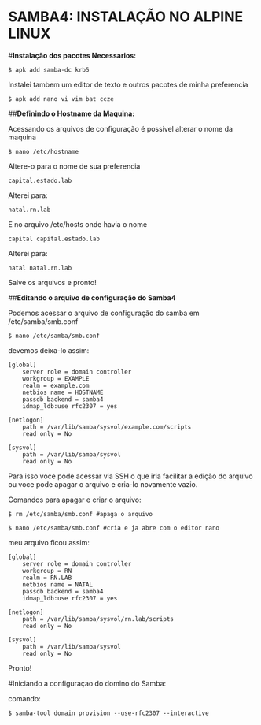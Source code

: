 # SAMBA4: INSTALAÇÃO NO ALPINE LINUX

#**Instalação dos pacotes Necessarios:**

    $ apk add samba-dc krb5 

Instalei tambem um editor de texto e outros pacotes de minha preferencia

    $ apk add nano vi vim bat ccze

##**Definindo o Hostname da Maquina:**

Acessando os arquivos de configuração é possivel alterar o nome da maquina 

    $ nano /etc/hostname

Altere-o para o nome de sua preferencia 

    capital.estado.lab

Alterei para:

    natal.rn.lab

E no arquivo /etc/hosts onde havia o nome 

    capital capital.estado.lab 

Alterei para:

    natal natal.rn.lab

Salve os arquivos e pronto!

##**Editando o arquivo de configuração do Samba4**

Podemos acessar o arquivo de configuração do samba em /etc/samba/smb.conf

    $ nano /etc/samba/smb.conf

devemos deixa-lo assim:

    [global]
        server role = domain controller
        workgroup = EXAMPLE
        realm = example.com
        netbios name = HOSTNAME
        passdb backend = samba4
        idmap_ldb:use rfc2307 = yes

    [netlogon]
        path = /var/lib/samba/sysvol/example.com/scripts
        read only = No

    [sysvol]
        path = /var/lib/samba/sysvol
        read only = No

Para isso voce pode acessar via SSH o que iria facilitar a edição do arquivo ou voce pode apagar o arquivo e cria-lo novamente vazio.

Comandos para apagar e criar o arquivo:

    $ rm /etc/samba/smb.conf #apaga o arquivo

    $ nano /etc/samba/smb.conf #cria e ja abre com o editor nano

meu arquivo ficou assim:

    [global]
        server role = domain controller
        workgroup = RN
        realm = RN.LAB
        netbios name = NATAL
        passdb backend = samba4
        idmap_ldb:use rfc2307 = yes

    [netlogon]
        path = /var/lib/samba/sysvol/rn.lab/scripts
        read only = No

    [sysvol]
        path = /var/lib/samba/sysvol
        read only = No

Pronto!

#Iniciando a configuraçao do domino do Samba:

comando:

    $ samba-tool domain provision --use-rfc2307 --interactive

